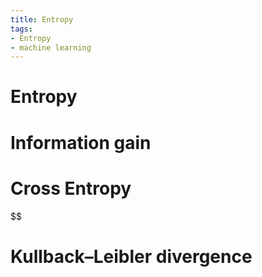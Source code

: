 ```yaml
---
title: Entropy
tags:
- Entropy
- machine learning
---
```


<!-- toc -->

# Entropy



 # Information gain





# Cross Entropy



$$





# Kullback–Leibler divergence